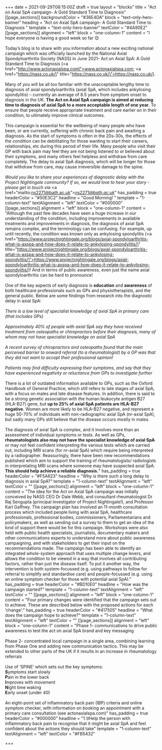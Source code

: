+++
date = 2021-09-29T08:15:00Z
draft = true
layout = "blocks"
title = "Act on Axial SpA campaign- A Gold Standard Time to Diagnosis"
[[page_sections]]
backgroundColor = "#36E4DA"
block = "text-only-hero-banner"
heading = "Act on Axial SpA campaign- A Gold Standard Time to Diagnosis "
template = "text-only-hero-banner"
textColor = "#4A90E2"
[[page_sections]]
alignment = "left"
block = "one-column-1"
content = "I hope everyone is having a good week so far 😊<br><br>Today’s blog is to share with you information about a new exciting national campaign which was officially launched by the National Axial Spondyloarthritis Society (NASS) in June 2021- Act on Axial SpA: A Gold Standard Time to Diagnosis (<a href=\"http://www.actonaxialspa.com\">www.actonaxialspa.com</a>; <a href=\"https://nass.co.uk/\" title=\"https://nass.co.uk/\">https://nass.co.uk/</a>).<br><br>Many of you will be all too familiar with the unacceptable lengthy time to diagnosis of axial spondyloarthritis (axial SpA, which includes ankylosing spondylitis) – currently an average of 8.5 years from symptom onset to diagnosis in the UK. <strong>The Act on Axial SpA campaign is aimed at reducing time to diagnosis of axial SpA to a</strong> <strong>more acceptable length of one year</strong>. To ensure that people receive appropriate treatment and care earlier on in their condition, to ultimately improve clinical outcomes.<br><br>This campaign is essential for the wellbeing of many people who have been, or are currently, suffering with chronic back pain and awaiting a diagnosis. As the start of symptoms is often in the 20s-30s, the effects of the condition can be debilitating for those wanting to start their careers, relationships, etc during this period of their life. Many people who visit their GP with back pain may feel they are not being listened to or believed about their symptoms, and many others feel helpless and withdraw from care completely. The delay to axial SpA diagnosis, which will be longer for those that withdraw from care, may cause irreversible damage to the spine.<br><br><em>Would you like to share your experiences of diagnostic delay with the Project Nightingale community? If so, we would love to hear your story - please get in touch via </em><a href=\"mailto:ns2271@bath.ac.uk\"><em>ns2271@bath.ac.uk</em></a>"
has_padding = true
headerColor = "#50E3C2"
headline = "Good Morning! "
template = "1-column-text"
textAlignment = "left"
textColor = "#000000"
[[page_sections]]
alignment = "left"
block = "one-column-1"
content = "Although the past few decades have seen a huge increase in our understanding of the condition, including improvements in available treatments and improvements in diagnosis, the diagnosis of axial SpA remains complex, and the terminology can be confusing. For example, up until recently, the condition was known only as ankylosing spondylitis (<a href=\"https://www.projectnightingale.org/blogs/axial-spondyloarthritis-what-is-axspa-and-how-does-it-relate-to-ankylosing-spondylitis/\" title=\"https://www.projectnightingale.org/blogs/axial-spondyloarthritis-what-is-axspa-and-how-does-it-relate-to-ankylosing-spondylitis/\">https://www.projectnightingale.org/blogs/axial-spondyloarthritis-what-is-axspa-and-how-does-it-relate-to-ankylosing-spondylitis/</a>)! And in terms of public awareness, even just the name axial spondyloarthritis can be hard to pronounce!<br><br>One of the key aspects of early diagnosis is <strong>education</strong> and <strong>awareness</strong> of both healthcare professionals such as GPs and physiotherapists, and the general public. Below are some findings from research into the diagnostic delay in axial SpA:<br><br><em>There is a low level of specialist knowledge of axial SpA in primary care (that includes GPs)<br><br>Approximately 40% of people with axial SpA say they have received treatment from osteopaths or chiropractors before their diagnosis, many of whom may not have specialist knowledge on axial SpA<br><br>A recent survey of chiropractors and osteopaths found that the main perceived barrier to onward referral (to a rheumatologist) by a GP was that they did not want to accept their professional opinion!<br><br>Patients may find difficulty expressing their symptoms, and say that they have experienced negativity or reluctance from GPs to investigate further<br><br></em>There is a lot of outdated information available to GPs, such as the Oxford Handbook of General Practice, which still refers to late stages of axial SpA, with a focus on males and late disease features. In addition, there is said to be a strong genetic association with the human leukocyte antigen B27 (HLA-B27) gene, but <strong>up to 25% of axial SpA patients are HLA-B27 negative</strong>. Women are more likely to be HLA-B27 negative, and represent a huge 50-70% of individuals with non-radiographic axial SpA (nr-axial SpA), but sadly many GPs still believe that the disease occurs mostly in males.<br><br>The diagnosis of axial SpA is complex, and it involves more than an assessment of individual symptoms or tests. As well as GPs, <strong>rheumatologists also may not have the specialist knowledge of axial SpA </strong>or may not feel confident interpreting the various tests which are carried out, including MRI scans (for nr-axial SpA) which require being interpreted by a radiographer. Reassuringly, there have been new recommendations published which aim to support the training of rheumatologists/ radiologists in interpretating MRI scans where someone may have suspected axial SpA. <strong>This should help achieve a reliable diagnosis.</strong>"
has_padding = true
headerColor = "#F5A623"
headline = "Why is there such a long delay to diagnosis in axial SpA?"
template = "1-column-text"
textAlignment = "left"
textColor = ""
[[page_sections]]
alignment = "left"
block = "one-column-1"
content = "The idea for the Act on Axial SpA campaign was initially conceived by NASS CEO Dr Dale Webb, and consultant rheumatologist Dr Raj Sengupta (principal investigator of Project Nightingale!), and Professor Karl Gaffney. The campaign plan has involved an 11-month consultation process which included people living with axial SpA, healthcare professionals, professional bodies, commissioners, Parliamentarians and policymakers, as well as sending out a survey to them to get an idea of the kind of support there would be for this campaign. Workshops were also held with public health specialists, journalists, documentary makers and other communications experts to understand more about public awareness campaigning, and with stakeholders to get their input on the recommendations made. The campaign has been able to identify an integrated whole-system approach that uses multiple change levers, and allows the condition to be viewed in a way that involves all contributing factors, rather than just the disease itself. To put it another way, the intervention is both system-focussed (e.g. using pathways to follow for referral to simplify and standardise care) and people-focussed (e.g. using an online symptom checker for those with potential axial SpA)."
has_padding = true
headerColor = "#BD10E0"
headline = "How was the campaign started?"
template = "1-column-text"
textAlignment = "left"
textColor = ""
[[page_sections]]
alignment = "left"
block = "one-column-1"
content = "Four primary changes were identified that the campaign sets out to achieve. These are described below with the proposed actions for each ‘change’:"
has_padding = true
headerColor = "#417505"
headline = "What does the campaign hope to achieve?"
template = "1-column-text"
textAlignment = "left"
textColor = ""
[[page_sections]]
alignment = "left"
block = "one-column-1"
content = "Phase 1- communications to drive public awareness to test the act on axial SpA brand and key messaging<br><br>Phase 2- concentrated local campaign in a single area, combining learning from Phase One and adding new communication tactics. This may be extended to other parts of the UK if it results in an increase in rheumatology referrals<br><br>Use of ‘SPINE’ which sets out the key symptoms:<br><strong>S</strong>ymptoms start slowly<br><strong>P</strong>ain in the lower back<br><strong>I</strong>mproves with movement<br><strong>N</strong>ight time waking<br><strong>E</strong>arly onset (under 40)<br><br>An eight-point set of inflammatory back pain (IBP) criteria and online symptom checker, with information on booking an appointment with a primary care consultation (see actonaxialspa.com)"
has_padding = true
headerColor = "#000000"
headline = "1.\tHelp the person with inflammatory back pain to recognise that it might be axial SpA and feel confident about the actions they should take"
template = "1-column-text"
textAlignment = "left"
textColor = "#FB5432"

+++
